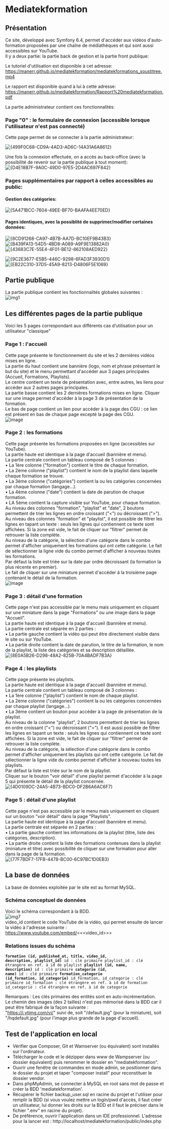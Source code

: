 # Mediatekformation
## Présentation
Ce site, développé avec Symfony 6.4, permet d'accéder aux vidéos d'auto-formation proposées par une chaîne de médiathèques et qui sont aussi accessibles sur YouTube.<br> 
Il y a deux partie: la partie back de gestion et la partie front publique: 


Le tutoriel d'utilisation est disponible à cet adresse: https://manerr.github.io/mediatekformation/mediatekformations_soustitree.mp4


Le rapport est disponible quand à lui à cette adresse: https://manerr.github.io/mediatekformation/Rapport%20mediatekformation.pdf


La partie administrateur contient ces fonctionnalités:

### Page "0" : le formulaire de connexion (accessible lorsque l'utilisateur n'est pas connecté)
Cette page permet de se connecter à la partie administrateur: 

![{499F0C68-CD9A-4AD3-AD6C-14A31A6A8612}](https://github.com/user-attachments/assets/3e2a08d8-859f-446b-9205-8440012507e7)


Une fois la connexion effectuée, on a accès au back-office (avec la possibilité de revenir sur la partie publique à tout moment): 
![{D4E18B7F-9A0C-49D0-97E5-2D4AC697F842}](https://github.com/user-attachments/assets/7f70582f-e87d-47ec-ac97-22f4b879125f)

### Pages supplémentaires par rapport à celles accessibles au public:

#### Gestion des catégories: 

![{5A471BCC-7604-49EE-BF70-BAAFA4EE70ED}](https://github.com/user-attachments/assets/ae4c2bc4-1d1d-49c2-9810-8ff50c7aed25)

#### Pages identiques, avec la possiblité de supprimer/modifier certaines données: 

![{8CD91268-CA97-4B7B-AA7D-BC10EF9B43B3}](https://github.com/user-attachments/assets/145f41db-48ae-4684-a512-df55b8eea7c4)
![{B439FA13-54D5-4BD8-A089-A9F9E13882A0}](https://github.com/user-attachments/assets/df9143c5-9f3a-4627-8c1a-dc7e082c1e1c)
![{43683C7E-55E4-4F01-BE12-862108AED922}](https://github.com/user-attachments/assets/768f1bd7-b4cc-43d6-8212-51cd267ccd0f)

![{9C2E3677-E5B5-446C-9298-6FAD3F3930D1}](https://github.com/user-attachments/assets/33d940f8-ec37-4893-9f33-774b3b236a01)
![{EB22C310-37D5-45A9-8213-D4806F5E1069}](https://github.com/user-attachments/assets/898b58d3-7637-46a9-8656-96adc31e845c)


## Partie publique


La partie publique contient les fonctionnalités globales suivantes :<br>
![img1](https://github.com/user-attachments/assets/9c5c503b-738d-40cf-ba53-36ba4c0209e8)



## Les différentes pages de la partie publique
Voici les 5 pages correspondant aux différents cas d’utilisation pour un utilisateur "classique"



### Page 1 : l'accueil
Cette page présente le fonctionnement du site et les 2 dernières vidéos mises en ligne.<br>
La partie du haut contient une bannière (logo, nom et phrase présentant le but du site) et le menu permettant d'accéder aux 3 pages principales (Accueil, Formations, Playlists).<br>
Le centre contient un texte de présentation avec, entre autres, les liens pour accéder aux 2 autres pages principales.<br>
La partie basse contient les 2 dernières formations mises en ligne. Cliquer sur une image permet d'accéder à la page 3 de présentation de la formation.<br>
Le bas de page contient un lien pour accéder à la page des CGU : ce lien est présent en bas de chaque page excepté la page des CGU.<br>
![image](https://github.com/user-attachments/assets/450a3e77-1feb-41c6-9bb5-0d8c7cec9b87)


### Page 2 : les formations
Cette page présente les formations proposées en ligne (accessibles sur YouTube).<br>
La partie haute est identique à la page d'accueil (bannière et menu).<br>
La partie centrale contient un tableau composé de 5 colonnes :<br>
•	La 1ère colonne ("formation") contient le titre de chaque formation.<br>
•	La 2ème colonne ("playlist") contient le nom de la playlist dans laquelle chaque formation se trouve.<br>
•	La 3ème colonne ("catégories") contient la ou les catégories concernées par chaque formation (langage…).<br>
•	La 4ème colonne ("date") contient la date de parution de chaque formation.<br>
•	LA 5ème contient la capture visible sur YouTube, pour chaque formation.<br>
Au niveau des colonnes "formation", "playlist" et "date", 2 boutons permettent de trier les lignes en ordre croissant ("<") ou décroissant (">").<br>
Au niveau des colonnes "formation" et "playlist", il est possible de filtrer les lignes en tapant un texte : seuls les lignes qui contiennent ce texte sont affichées. Si la zone est vide, le fait de cliquer sur "filtrer" permet de retrouver la liste complète.<br> 
Au niveau de la catégorie, la sélection d'une catégorie dans le combo permet d'afficher uniquement les formations qui ont cette catégorie. Le fait de sélectionner la ligne vide du combo permet d'afficher à nouveau toutes les formations.<br>
Par défaut la liste est triée sur la date par ordre décroissant (la formation la plus récente en premier).<br>
Le fait de cliquer sur une miniature permet d'accéder à la troisième page contenant le détail de la formation.<br>
![image](https://github.com/user-attachments/assets/234e75cd-6cbb-4191-a042-a21907f9a0d8)



### Page 3 : détail d'une formation
Cette page n'est pas accessible par le menu mais uniquement en cliquant sur une miniature dans la page "Formations" ou une image dans la page "Accueil".<br>
La partie haute est identique à la page d'accueil (bannière et menu).<br>
La partie centrale est séparée en 2 parties :<br>
•	La partie gauche contient la vidéo qui peut être directement visible dans le site ou sur YouTube.<br>
•	La partie droite contient la date de parution, le titre de la formation, le nom de la playlist, la liste des catégories et sa description détaillée.<br>
![{8E0A5B26-D298-48A2-825B-70A4BADF7B3A}](https://github.com/user-attachments/assets/15d4ee39-3d8b-4496-93e5-9b0d9704883f)

### Page 4 : les playlists
Cette page présente les playlists.<br>
La partie haute est identique à la page d'accueil (bannière et menu).<br>
La partie centrale contient un tableau composé de 3 colonnes :<br>
•	La 1ère colonne ("playlist") contient le nom de chaque playlist.<br>
•	La 2ème colonne ("catégories") contient la ou les catégories concernées par chaque playlist (langage…).<br>
•	La 3ème contient un bouton pour accéder à la page de présentation de la playlist.<br>
Au niveau de la colonne "playlist", 2 boutons permettent de trier les lignes en ordre croissant ("<") ou décroissant (">"). Il est aussi possible de filtrer les lignes en tapant un texte : seuls les lignes qui contiennent ce texte sont affichées. Si la zone est vide, le fait de cliquer sur "filtrer" permet de retrouver la liste complète.<br> 
Au niveau de la catégorie, la sélection d'une catégorie dans le combo permet d'afficher uniquement les playlists qui ont cette catégorie. Le fait de sélectionner la ligne vide du combo permet d'afficher à nouveau toutes les playlists.<br>
Par défaut la liste est triée sur le nom de la playlist.<br>
Cliquer sur le bouton "voir détail" d'une playlist permet d'accéder à la page 5 qui présente le détail de la playlist concernée.<br>
![{4D0109DC-24A5-4B73-BDC0-DF2B6A6AC6F7}](https://github.com/user-attachments/assets/e4ecdf5f-1913-4fc8-b400-f1478bfa031a)

### Page 5 : détail d'une playlist
Cette page n'est pas accessible par le menu mais uniquement en cliquant sur un bouton "voir détail" dans la page "Playlists".<br>
La partie haute est identique à la page d'accueil (bannière et menu).<br>
La partie centrale est séparée en 2 parties :<br>
•	La partie gauche contient les informations de la playlist (titre, liste des catégories, description).<br>
•	La partie droite contient la liste des formations contenues dans la playlist (miniature et titre) avec possibilité de cliquer sur une formation pour aller dans la page de la formation.<br>
![{77F7BDF7-17FB-4478-BC00-6C97BC1D0EB3}](https://github.com/user-attachments/assets/57ced5e9-dfb9-4f10-9410-f1ddbbb6c70e)

## La base de données
La base de données exploitée par le site est au format MySQL.
### Schéma conceptuel de données
Voici le schéma correspondant à la BDD.<br>
![img7](https://github.com/user-attachments/assets/f3eca694-bf96-4f6f-811e-9d11a7925e9e)
<br>video_id contient le code YouTube de la vidéo, qui permet ensuite de lancer la vidéo à l'adresse suivante :<br>
https://www.youtube.com/embed/<<<video_id>>>
### Relations issues du schéma
<code><strong>formation (id, published_at, title, video_id, description, playlist_id)</strong>
id : clé primaire
playlist_id : clé étrangère en ref. à id de playlist
<strong>playlist (id, name, description)</strong>
id : clé primaire
<strong>categorie (id, name)</strong>
id : clé primaire
<strong>formation_categorie (id_formation, id_categorie)</strong>
id_formation, id_categorie : clé primaire
id_formation : clé étrangère en ref. à id de formation
id_categorie : clé étrangère en ref. à id de categorie</code>

Remarques : 
Les clés primaires des entités sont en auto-incrémentation.<br>
Le chemin des images (des 2 tailles) n'est pas mémorisé dans la BDD car il peut être fabriqué de la façon suivante :<br>
"https://i.ytimg.com/vi/" suivi de, soit "/default.jpg" (pour la miniature), soit "/hqdefault.jpg" (pour l'image plus grande de la page d'accueil).
## Test de l'application en local
- Vérifier que Composer, Git et Wamserver (ou équivalent) sont installés sur l'ordinateur.
- Télécharger le code et le dézipper dans www de Wampserver (ou dossier équivalent) puis renommer le dossier en "mediatekformation".<br>
- Ouvrir une fenêtre de commandes en mode admin, se positionner dans le dossier du projet et taper "composer install" pour reconstituer le dossier vendor.<br>
- Dans phpMyAdmin, se connecter à MySQL en root sans mot de passe et créer la BDD 'mediatekformation'.<br>
- Récupérer le fichier backup_user.sql en racine du projet et l'utiliser pour remplir la BDD (si vous voulez mettre un login/pwd d'accès, il faut créer un utilisateur, lui donner les droits sur la BDD et il faut le préciser dans le fichier ".env" en racine du projet).<br>
- De préférence, ouvrir l'application dans un IDE professionnel. L'adresse pour la lancer est : http://localhost/mediatekformation/public/index.php<br>
